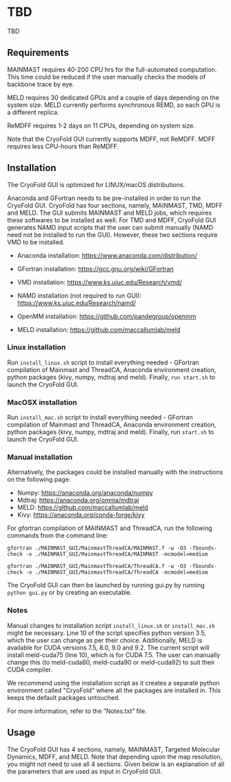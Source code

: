 # TBD

TBD

## Requirements

MAINMAST requires 40-200 CPU hrs for the full-automated computation. This time could be reduced if the user manually checks the models of backbone trace by eye.

MELD requires 30 dedicated GPUs and a couple of days depending on the system size. MELD currently performs synchronous REMD, so each GPU is a different replica.

ReMDFF requires 1-2 days on 11 CPUs, depending on system size.

Note that the CryoFold GUI currently supports MDFF, not ReMDFF. MDFF requires less CPU-hours than ReMDFF.

## Installation

The CryoFold GUI is optimized for LINUX/macOS distributions.

Anaconda and GFortran needs to be pre-installed in order to run the CryoFold GUI. CryoFold has four sections, namely, MAINMAST, TMD, MDFF and MELD. The GUI submits MAINMAST and MELD jobs, which requires these softwares to be installed as well. For TMD and MDFF, CryoFold GUI generates NAMD input scripts that the user can submit manually (NAMD need not be installed to run the GUI). However, these two sections require VMD to be installed. 


* Anaconda installation: https://www.anaconda.com/distribution/

* GFortran installation: https://gcc.gnu.org/wiki/GFortran 

* VMD installation: https://www.ks.uiuc.edu/Research/vmd/ 

* NAMD installation (not required to run GUI): https://www.ks.uiuc.edu/Research/namd/ 

* OpenMM installation: https://github.com/pandegroup/openmm

* MELD installation: https://github.com/maccallumlab/meld


### Linux installation

Run `install_linux.sh` script to install everything needed - GFortran compilation of Mainmast and ThreadCA, Anaconda environment creation, python packages (kivy, numpy, mdtraj and meld). Finally, `run start.sh` to launch the CryoFold GUI.


### MacOSX installation

Run `install_mac.sh` script to install everything needed - GFortran compilation of Mainmast and ThreadCA, Anaconda environment creation, python packages (kivy, numpy, mdtraj and meld). Finally, run `start.sh` to launch the CryoFold GUI.

### Manual installation

Alternatively, the packages could be installed manually with the instructions on the following page:
* Numpy: https://anaconda.org/anaconda/numpy
* Mdtraj: https://anaconda.org/omnia/mdtraj
* MELD: https://github.com/maccallumlab/meld 
* Kivy: https://anaconda.org/conda-forge/kivy 

For gfortran compilation of MAINMAST and ThreadCA, run the following commands from the command line:
 
`gfortran ./MAINMAST_GUI/MainmastThreadCA/MAINMAST.f -w -O3 -fbounds-check -o ./MAINMAST_GUI/MainmastThreadCA/MAINMAST -mcmodel=medium`

`gfortran ./MAINMAST_GUI/MainmastThreadCA/ThreadCA.f -w -O3 -fbounds-check -o ./MAINMAST_GUI/MainmastThreadCA/ThreadCA -mcmodel=medium`


The CryoFold GUI can then be launched by running gui.py by running `python gui.py` or by creating an executable.

### Notes

Manual changes to installation script `install_linux.sh` or `install_mac.sh` might be necessary. Line 10 of the script specifies python version 3.5, which the user can change as per their choice. Additionally, MELD is available for CUDA versions 7.5, 8.0, 9.0 and 9.2. The current script will install meld-cuda75 (line 10), which is for CUDA 7.5. The user can manually change this (to meld-cuda80, meld-cuda90 or meld-cuda92) to suit their CUDA compiler.

We recommend using the installation script as it creates a separate python environment called "CryoFold" where all the packages are installed in. This keeps the default packages untouched.

For more information, refer to the ”Notes.txt” file.

## Usage

The CryoFold GUI has 4 sections, namely, MAINMAST, Targeted Molecular Dynamics, MDFF, and MELD. Note that depending upon the map resolution, you might not need to use all 4 sections.
Given below is an explanation of all the parameters that are used as input in CryoFold GUI.
